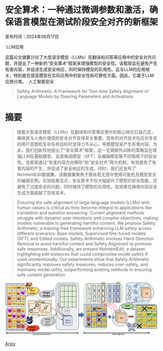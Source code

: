# 安全算术：一种通过微调参数和激活，确保语言模型在测试阶段安全对齐的新框架

发布时间：2024年06月17日

`LLM应用

这篇论文摘要讨论了大型语言模型（LLMs）在翻译和问答等应用中的安全对齐问题，并提出了一种新的“安全算术”框架来增强模型的安全性。该框架旨在避免产生有害内容，并促进生成安全响应，同时保持模型的实用性。这与LLM的应用相关，特别是在提高模型在实际应用中的安全性和可靠性方面。因此，它属于LLM应用分类。` `人工智能安全`

> Safety Arithmetic: A Framework for Test-time Safety Alignment of Language Models by Steering Parameters and Activations

# 摘要

> 随着大型语言模型（LLMs）在翻译和问答等应用中的核心地位日益凸显，确保其与人类价值观的安全对齐变得至关重要。现有的对齐技术在应对多变的用户意图和复杂任务目标时显得力不从心，导致模型易产生有害内容。为此，我们创新性地提出了“安全算术”框架，这一无需额外训练的策略旨在增强LLM在基础模型、监督微调模型（SFT）及编辑模型等不同情境下的安全性。该框架通过“有害内容方向移除”和“安全对齐”两大机制，有效避免了有害内容的产生，并促进了安全响应的生成。同时，我们还发布了NoIntentEdit数据集，该数据集聚焦于那些若无意中使用可能危及模型安全的编辑实例。实验结果显示，安全算术不仅大幅提升了模型的安全性能，还避免了过度安全的问题，同时保持了模型的实用性，其效果在确保内容安全生成方面超越了现有技术。

> Ensuring the safe alignment of large language models (LLMs) with human values is critical as they become integral to applications like translation and question answering. Current alignment methods struggle with dynamic user intentions and complex objectives, making models vulnerable to generating harmful content. We propose Safety Arithmetic, a training-free framework enhancing LLM safety across different scenarios: Base models, Supervised fine-tuned models (SFT), and Edited models. Safety Arithmetic involves Harm Direction Removal to avoid harmful content and Safety Alignment to promote safe responses. Additionally, we present NoIntentEdit, a dataset highlighting edit instances that could compromise model safety if used unintentionally. Our experiments show that Safety Arithmetic significantly improves safety measures, reduces over-safety, and maintains model utility, outperforming existing methods in ensuring safe content generation.

![安全算术：一种通过微调参数和激活，确保语言模型在测试阶段安全对齐的新框架](../../../paper_images/2406.11801/x2.png)

[Arxiv](https://arxiv.org/abs/2406.11801)